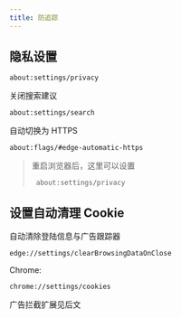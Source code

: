```yaml
---
title: 防追踪
---
```


## 隐私设置

    about:settings/privacy

关闭搜索建议

    about:settings/search

自动切换为 HTTPS

    about:flags/#edge-automatic-https

> 重启浏览器后，这里可以设置
>
>      about:settings/privacy

## 设置自动清理 Cookie

自动清除登陆信息与广告跟踪器

    edge://settings/clearBrowsingDataOnClose

Chrome:

    chrome://settings/cookies

广告拦截扩展见后文
